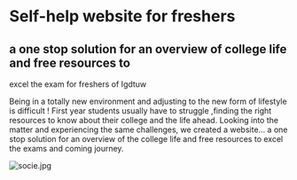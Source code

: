 # Self-help website for freshers


## a one stop solution for an overview of college life and free resources to
excel the exam for freshers of Igdtuw
 

Being in a totally new environment and adjusting to the new form of lifestyle is difficult ! First year students usually have to struggle ,finding the right 
resources to know about their college and the life ahead. Looking into the matter and experiencing the same challenges, we created a website... a one stop solution
for an overview of the college life and free resources to excel the exams and coming journey.


![socie.jpg](https://dt00722.github.io/website.github.io/)
